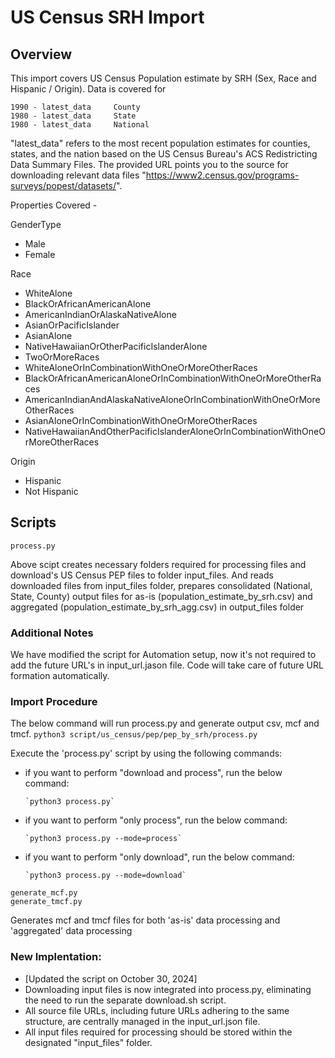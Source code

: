 # US Census SRH Import

## Overview

This import covers US Census Population estimate by SRH (Sex, Race and Hispanic / Origin).
Data is covered for 

    1990 - latest_data     County
    1980 - latest_data     State
    1980 - latest_data     National

"latest_data" refers to the most recent population estimates for counties, states, and the nation based on the US Census Bureau's ACS Redistricting Data Summary Files.
The provided URL points you to the source for downloading relevant data files "https://www2.census.gov/programs-surveys/popest/datasets/".


Properties Covered - 

GenderType
- Male
- Female

Race
- WhiteAlone
- BlackOrAfricanAmericanAlone
- AmericanIndianOrAlaskaNativeAlone
- AsianOrPacificIslander
- AsianAlone
- NativeHawaiianOrOtherPacificIslanderAlone
- TwoOrMoreRaces
- WhiteAloneOrInCombinationWithOneOrMoreOtherRaces
- BlackOrAfricanAmericanAloneOrInCombinationWithOneOrMoreOtherRaces
- AmericanIndianAndAlaskaNativeAloneOrInCombinationWithOneOrMoreOtherRaces
- AsianAloneOrInCombinationWithOneOrMoreOtherRaces
- NativeHawaiianAndOtherPacificIslanderAloneOrInCombinationWithOneOrMoreOtherRaces

Origin
- Hispanic
- Not Hispanic



## Scripts
```
process.py
```
Above scipt creates necessary folders required for processing files and download's US 
Census PEP files to folder input_files. And reads downloaded files from input_files folder, prepares consolidated 
(National, State, County) output files for as-is (population_estimate_by_srh.csv) and aggregated (population_estimate_by_srh_agg.csv) in output_files folder

### Additional Notes

We have modified the script for Automation setup, now it's not required to add the future URL's in input_url.jason file. Code will take care of future URL formation automatically.

### Import Procedure

The below command will run process.py and generate output csv, mcf and tmcf. 
`python3 script/us_census/pep/pep_by_srh/process.py`

Execute the 'process.py' script by using the following commands:

  - if you want to perform "download and process", run the below command:

        `python3 process.py`

  - if you want to perform "only process", run the below command:

        `python3 process.py --mode=process`
        
  - if you want to perform "only download", run the below command:

        `python3 process.py --mode=download`
    
```
generate_mcf.py
generate_tmcf.py
```
Generates mcf and tmcf files for both 'as-is' data processing and 'aggregated' data processing

### New Implentation:
- [Updated the script on October 30, 2024]
- Downloading input files is now integrated into process.py, eliminating the need to run the separate download.sh script. 
- All source file URLs, including future URLs adhering to the same structure, are centrally managed in the input_url.json file.
- All input files required for processing should be stored within the designated "input_files" folder.

